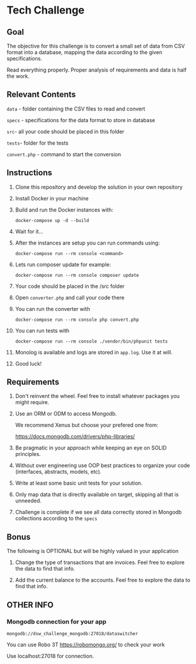 # Tech Challenge

## Goal

The objective for this challenge is to convert a small set of data from CSV format into a database, mapping the data according to the given specifications.

Read everything properly. Proper analysis of requirements and data is half the work.

## Relevant Contents

`data` - folder containing the CSV files to read and convert

`specs` - specifications for the data format to store in database

`src`- all your code should be placed in this folder

`tests`- folder for the tests

`convert.php` - command to start the conversion

## Instructions

1. Clone this repository and develop the solution in your own repository

2. Install Docker in your machine

3. Build and run the Docker instances with:

    `docker-compose up -d --build`

4. Wait for it...

5. After the instances are setup you can run commands using:

    `docker-compose run --rm console <command>`

6. Lets run composer update for example:

    `docker-compose run --rm console composer update`

7. Your code should be placed in the /src folder

8. Open `converter.php` and call your code there

9. You can run the converter with

    `docker-compose run --rm console php convert.php`

10. You can run tests with

    `docker-compose run --rm console ./vendor/bin/phpunit tests`

11. Monolog is available and logs are stored in `app.log`. Use it at will.

12. Good luck!

## Requirements

1. Don't reinvent the wheel. Feel free to install whatever packages you might require.

2. Use an ORM or ODM to access Mongodb.

    We recommend Xenus but choose your prefered one from:

    <https://docs.mongodb.com/drivers/php-libraries/>

3. Be pragmatic in your approach while keeping an eye on SOLID principles.

4. Without over engineering use OOP best practices to organize your code (interfaces, abstracts, models, etc).

5. Write at least some basic unit tests for your solution.

6. Only map data that is directly available on target, skipping all that is unneeded.

7. Challenge is complete if we see all data correctly stored in Mongodb collections according to the `specs`

## Bonus

The following is OPTIONAL but will be highly valued in your application

1. Change the type of transactions that are invoices. Feel free to explore the data to find that info.

2. Add the current balance to the accounts. Feel free to explore the data to find that info.

## OTHER INFO

### Mongodb connection for your app

`mongodb://dsw_challenge_mongodb:27018/dataswitcher`

You can use Robo 3T <https://robomongo.org/> to check your work

Use localhost:27018 for connection.
